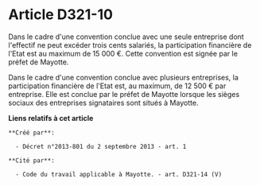 # Article D321-10

Dans le cadre d'une convention conclue avec une seule entreprise dont l'effectif ne peut excéder trois cents salariés, la
participation financière de l'Etat est au maximum de 15 000 €. Cette convention est signée par le préfet de Mayotte. 

Dans le cadre d'une convention conclue avec plusieurs entreprises, la participation financière de l'Etat est, au maximum, de
12 500 € par entreprise. Elle est conclue par le préfet de Mayotte lorsque les sièges sociaux des entreprises signataires
sont situés à Mayotte.

**Liens relatifs à cet article**

	**Créé par**:

	  - Décret n°2013-801 du 2 septembre 2013 - art. 1

	**Cité par**:

	  - Code du travail applicable à Mayotte. - art. D321-14 (V)
